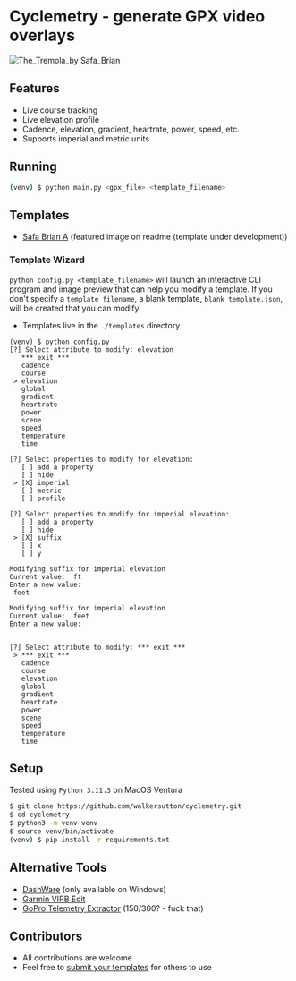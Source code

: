 # Cyclemetry - generate GPX video overlays
![The_Tremola_by Safa_Brian](https://github.com/walkersutton/cyclemetry/assets/25811783/71aa4902-dd29-453f-b4a5-a87ddabd2437)

## Features
* Live course tracking
* Live elevation profile
* Cadence, elevation, gradient, heartrate, power, speed, etc.
* Supports imperial and metric units

## Running
```sh
(venv) $ python main.py <gpx_file> <template_filename>
```
## Templates
* [Safa Brian A](https://github.com/walkersutton/cyclemetry/blob/main/templates/safa_brian_a.json) (featured image on readme (template under development))

### Template Wizard
`python config.py <template_filename>` will launch an interactive CLI program and image preview that can help you modify a template. If you don't specify a `template_filename`, a blank template, `blank_template.json`, will be created that you can modify.
* Templates live in the `./templates` directory

```
(venv) $ python config.py
[?] Select attribute to modify: elevation
   *** exit ***
   cadence
   course
 > elevation
   global
   gradient
   heartrate
   power
   scene
   speed
   temperature
   time

[?] Select properties to modify for elevation:
   [ ] add a property
   [ ] hide
 > [X] imperial
   [ ] metric
   [ ] profile

[?] Select properties to modify for imperial elevation:
   [ ] add a property
   [ ] hide
 > [X] suffix
   [ ] x
   [ ] y

Modifying suffix for imperial elevation
Current value:  ft
Enter a new value:
 feet

Modifying suffix for imperial elevation
Current value:  feet
Enter a new value:


[?] Select attribute to modify: *** exit ***
 > *** exit ***
   cadence
   course
   elevation
   global
   gradient
   heartrate
   power
   scene
   speed
   temperature
   time
```

## Setup
Tested using `Python 3.11.3` on MacOS Ventura
```sh
$ git clone https://github.com/walkersutton/cyclemetry.git
$ cd cyclemetry
$ python3 -m venv venv
$ source venv/bin/activate
(venv) $ pip install -r requirements.txt
```
## Alternative Tools
* [DashWare](http://www.dashware.net/) (only available on Windows)
* [Garmin VIRB Edit](https://www.garmin.com/en-US/p/573412)
* [GoPro Telemetry Extractor](https://goprotelemetryextractor.com/) ($150/$300? - fuck that)

## Contributors
* All contributions are welcome
* Feel free to [submit your templates](https://github.com/walkersutton/cyclemetry/pulls) for others to use
